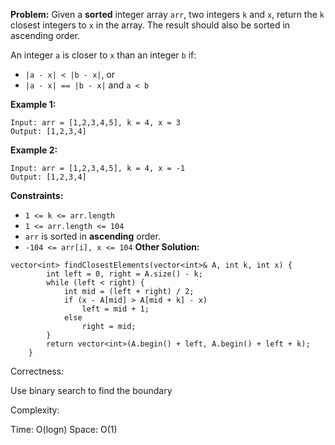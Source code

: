 **Problem:**
Given a **sorted** integer array `arr`, two integers `k` and `x`, return the `k` closest integers to `x` in the array. The result should also be sorted in ascending order.

An integer `a` is closer to `x` than an integer `b` if:

- `|a - x| < |b - x|`, or
- `|a - x| == |b - x|` and `a < b`

 

**Example 1:**

```
Input: arr = [1,2,3,4,5], k = 4, x = 3
Output: [1,2,3,4]
```

**Example 2:**

```
Input: arr = [1,2,3,4,5], k = 4, x = -1
Output: [1,2,3,4]
```

 

**Constraints:**

- `1 <= k <= arr.length`
- `1 <= arr.length <= 104`
- `arr` is sorted in **ascending** order.
- `-104 <= arr[i], x <= 104`
**Other Solution:**
```
vector<int> findClosestElements(vector<int>& A, int k, int x) {
        int left = 0, right = A.size() - k;
        while (left < right) {
            int mid = (left + right) / 2;
            if (x - A[mid] > A[mid + k] - x)
                left = mid + 1;
            else
                right = mid;
        }
        return vector<int>(A.begin() + left, A.begin() + left + k);
    }
```
Correctness:

Use binary search to find the boundary

Complexity:

Time: O(logn)
Space: O(1)